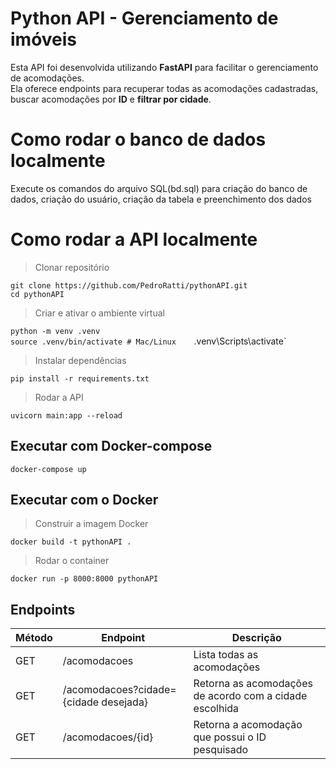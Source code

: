 # Python API - Gerenciamento de imóveis

Esta API foi desenvolvida utilizando **FastAPI** para facilitar o gerenciamento de acomodações.  
Ela oferece endpoints para recuperar todas as acomodações cadastradas, buscar acomodações por **ID** e **filtrar por cidade**.

# Como rodar o banco de dados localmente
Execute os comandos do arquivo SQL(bd.sql) para criação do banco de dados, criação do usuário, criação da tabela e preenchimento dos dados

# Como rodar a API localmente

>Clonar repositório

`git clone https://github.com/PedroRatti/pythonAPI.git`  
`cd pythonAPI`   

>Criar e ativar o ambiente virtual

`python -m venv .venv`  
`source .venv/bin/activate # Mac/Linux   
`.venv\Scripts\activate`  

>Instalar dependências

`pip install -r requirements.txt`

>Rodar a API

`uvicorn main:app --reload`

## Executar com Docker-compose

`docker-compose up`

## Executar com o Docker
>Construir a imagem Docker

`docker build -t pythonAPI .`

>Rodar o container

`docker run -p 8000:8000 pythonAPI`

## Endpoints

|Método                |Endpoint                         |Descrição                        |
|----------------|-------------------------------|-----------------------------|
|GET			 |/acomodacoes            |Lista todas as acomodações            |
|GET             |/acomodacoes?cidade={cidade desejada}            |Retorna as acomodações de acordo com a cidade escolhida            |
|GET             |/acomodacoes/{id}|Retorna a acomodação que possui o ID pesquisado|


